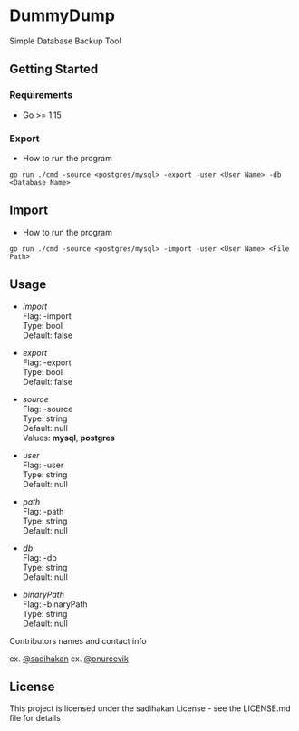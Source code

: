 # DummyDump

Simple Database Backup Tool

## Getting Started

### Requirements

* Go >= 1.15

### Export

* How to run the program

```
go run ./cmd -source <postgres/mysql> -export -user <User Name> -db <Database Name>
```
## Import

* How to run the program

```
go run ./cmd -source <postgres/mysql> -import -user <User Name> <File Path> 
```

## Usage

- *import*  
Flag: -import  
Type: bool  
Default: false  

- *export*  
Flag: -export  
Type: bool  
Default: false 

- *source*  
Flag: -source  
Type: string  
Default: null  
Values: **mysql**, **postgres** 

- *user*  
Flag: -user  
Type: string  
Default: null 

- *path*  
Flag: -path  
Type: string  
Default: null 

- *db*  
Flag: -db  
Type: string  
Default: null

- *binaryPath*  
Flag: -binaryPath  
Type: string  
Default: null  

Contributors names and contact info

ex. [@sadihakan](https://github.com/sadihakan/)
ex. [@onurcevik](https://github.com/onurcevik/)



## License

This project is licensed under the sadihakan License - see the LICENSE.md file for details


